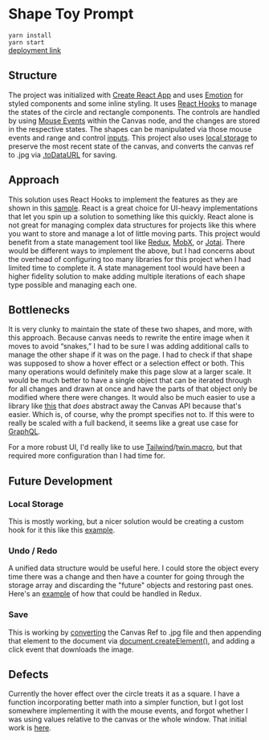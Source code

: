 # Shape Toy Prompt 

`yarn install`  
`yarn start`  
[deployment link](https://shape-toy-prompt.vercel.app/)

## Structure
The project was initialized with [Create React App](https://create-react-app.dev/) and uses [Emotion](https://emotion.sh/docs/styled) for styled components and some inline styling. It uses [React Hooks](https://reactjs.org/docs/hooks-intro.html) to manage the states of the circle and rectangle components. The controls are handled by using [Mouse Events](https://developer.mozilla.org/en-US/docs/Web/API/Element#mouse_events) within the Canvas node, and the changes are stored in the respective states. The shapes can be manipulated via those mouse events and range and control [inputs](https://developer.mozilla.org/en-US/docs/Web/HTML/Element/input). This project also uses [local storage](https://developer.mozilla.org/en-US/docs/Web/API/Window/localStorage) to preserve the most recent state of the canvas, and converts the canvas ref to .jpg via [.toDataURL](https://developer.mozilla.org/en-US/docs/Web/API/HTMLCanvasElement/toDataURL) for saving.

## Approach

This solution uses React Hooks to implement the features as they are shown in this [sample](https://youtu.be/0ZUG57eZwx4). React is a great choice for UI-heavy implementations that let you spin up a solution to something like this quickly. React alone is not great for managing complex data structures for projects like this where you want to store and manage a lot of little moving parts. This project would benefit from a state management tool like [Redux](https://redux.js.org/), [MobX](https://mobx.js.org/README.html), or [Jotai](https://jotai.org/docs/api/core). There would be different ways to implement the above, but I had concerns about the overhead of configuring too many libraries for this project when I had limited time to complete it. A state management tool would have been a higher fidelity solution to make adding multiple iterations of each shape type possible and managing each one.

## Bottlenecks

It is very clunky to maintain the state of these two shapes, and more, with this approach. Because canvas needs to rewrite the entire image when it moves to avoid “snakes,” I had to be sure I was adding additional calls to manage the other shape if it was on the page. I had to check if that shape was supposed to show a hover effect or a selection effect or both. This many operations would definitely make this page slow at a larger scale. It would be much better to have a single object that can be iterated through for all changes and drawn at once and have the parts of that object only be modified where there were changes. It would also be much easier to use a library like [this](https://konvajs.org/) that *does* abstract away the Canvas API because that's easier. Which is, of course, why the prompt specifies not to. If this were to really be scaled with a full backend, it seems like a great use case for [GraphQL](https://graphql.org/). 

For a more robust UI, I'd really like to use [Tailwind](https://tailwindcss.com/)/[twin.macro](https://github.com/ben-rogerson/twin.macro), but that required more configuration than I had time for. 

## Future Development
### Local Storage

This is mostly working, but a nicer solution would be creating a custom hook for it this like this [example](https://blog.logrocket.com/using-localstorage-react-hooks/).

### Undo / Redo

A unified data structure would be useful here. I could store the object every time there was a change and then have a counter for going through the storage array and discarding the "future" objects and restoring past ones. Here's an [example](https://redux.js.org/usage/implementing-undo-history) of how that could be handled in Redux.

### Save

This is working by [converting](https://developer.mozilla.org/en-US/docs/Web/API/HTMLCanvasElement/toDataURL) the Canvas Ref to .jpg file and then appending that element to the document via [document.createElement()](https://developer.mozilla.org/en-US/docs/Web/API/Document/createElement), and adding a click event that downloads the image.

## Defects

Currently the hover effect over the circle treats it as a square. I have a function incorporating better math into a simpler function, but I got lost somewhere implementing it with the mouse events, and forgot whether I was using values relative to the canvas or the whole window. That initial work is [here](https://github.com/k8xian/shape-toy-prompt/tree/math-refactor).
